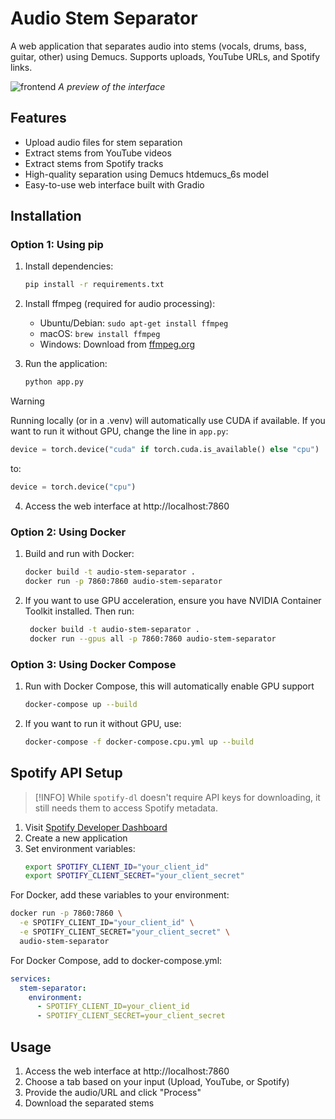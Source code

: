 # Audio Stem Separator

A web application that separates audio into stems (vocals, drums, bass, guitar, other) using Demucs. Supports uploads, YouTube URLs, and Spotify links.


![frontend](https://github.com/user-attachments/assets/4faf4b66-30e4-4164-994c-3f0b38a3aaa3)
*A preview of the interface*

## Features

- Upload audio files for stem separation
- Extract stems from YouTube videos
- Extract stems from Spotify tracks
- High-quality separation using Demucs htdemucs_6s model
- Easy-to-use web interface built with Gradio


## Installation

### Option 1: Using pip

1. Install dependencies:
   ```bash
   pip install -r requirements.txt
   ```

2. Install ffmpeg (required for audio processing):
   - Ubuntu/Debian: `sudo apt-get install ffmpeg`
   - macOS: `brew install ffmpeg`
   - Windows: Download from [ffmpeg.org](https://ffmpeg.org/download.html)

3. Run the application:
   ```bash
   python app.py
   ```

> [!WARNING]
> Running locally (or in a .venv) will automatically use CUDA if available. If you want to run it without GPU, change the line in `app.py`:
> ```python
> device = torch.device("cuda" if torch.cuda.is_available() else "cpu")
> ```
> to:
> ```python
> device = torch.device("cpu")
> ```

4. Access the web interface at http://localhost:7860

### Option 2: Using Docker

1. Build and run with Docker:
   ```bash
   docker build -t audio-stem-separator .
   docker run -p 7860:7860 audio-stem-separator
   ```

2. If you want to use GPU acceleration, ensure you have NVIDIA Container Toolkit installed. Then run:
   ```bash
    docker build -t audio-stem-separator .
    docker run --gpus all -p 7860:7860 audio-stem-separator
    ```

### Option 3: Using Docker Compose

1. Run with Docker Compose, this will automatically enable GPU support
   ```bash
   docker-compose up --build
   ```
   
2. If you want to run it without GPU, use:
   ```bash
   docker-compose -f docker-compose.cpu.yml up --build
   ```

## Spotify API Setup

> [!INFO]
> While `spotify-dl` doesn't require API keys for downloading, it still needs them to access Spotify metadata.

1. Visit [Spotify Developer Dashboard](https://developer.spotify.com/dashboard/applications)
2. Create a new application
3. Set environment variables:
   ```bash
   export SPOTIFY_CLIENT_ID="your_client_id"
   export SPOTIFY_CLIENT_SECRET="your_client_secret"
   ```

For Docker, add these variables to your environment:
```bash
docker run -p 7860:7860 \
  -e SPOTIFY_CLIENT_ID="your_client_id" \
  -e SPOTIFY_CLIENT_SECRET="your_client_secret" \
  audio-stem-separator
```

For Docker Compose, add to docker-compose.yml:
```yaml
services:
  stem-separator:
    environment:
      - SPOTIFY_CLIENT_ID=your_client_id
      - SPOTIFY_CLIENT_SECRET=your_client_secret
```

## Usage

1. Access the web interface at http://localhost:7860
2. Choose a tab based on your input (Upload, YouTube, or Spotify)
3. Provide the audio/URL and click "Process"
4. Download the separated stems
